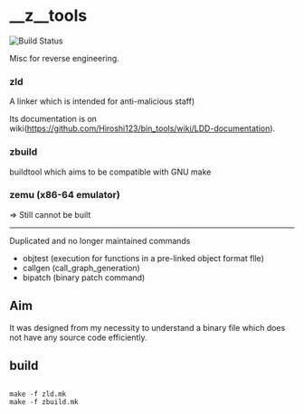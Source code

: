 # __z__tools

![Build Status](https://travis-ci.org/Hiroshi123/bin_tools.svg?branch=master)

Misc for reverse engineering.

### zld 

A linker which is intended for anti-malicious staff)  

Its documentation is on wiki(https://github.com/Hiroshi123/bin_tools/wiki/LDD-documentation).

### zbuild 

buildtool which aims to be compatible with GNU make

### zemu (x86-64 emulator)

=> Still cannot be built

---

Duplicated and no longer maintained commands

* objtest (execution for functions in a pre-linked object format flle)
* callgen (call_graph_generation) 
* bipatch (binary patch command)

## Aim

It was designed from my necessity to understand a binary file which does not have any source code efficiently.

## build

```

make -f zld.mk
make -f zbuild.mk

```
